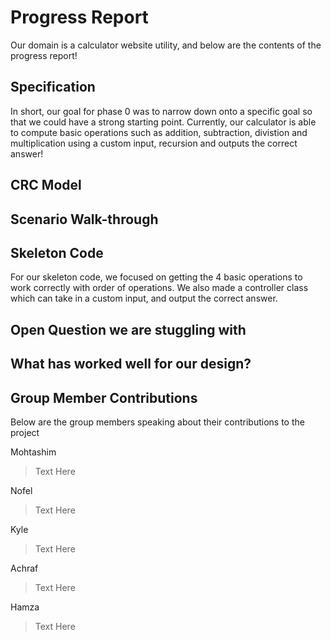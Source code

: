 # Progress Report

Our domain is a calculator website utility, and below are the contents of the progress report!


## Specification

In short, our goal for phase 0 was to narrow down onto a specific goal so that we could have a strong starting point. Currently, our calculator is able to compute basic operations such as addition, subtraction, divistion and multiplication using a custom input, recursion and outputs the correct answer!

## CRC Model

## Scenario Walk-through

## Skeleton Code

For our skeleton code, we focused on getting the 4 basic operations to work correctly with order of operations. We also made a controller class which can take in a custom input, and output the correct answer.

## Open Question we are stuggling with

## What has worked well for our design?

## Group Member Contributions

Below are the group members speaking about their contributions to the project

Mohtashim

> Text Here

Nofel

> Text Here

Kyle 

> Text Here

Achraf

> Text Here

Hamza

> Text Here
